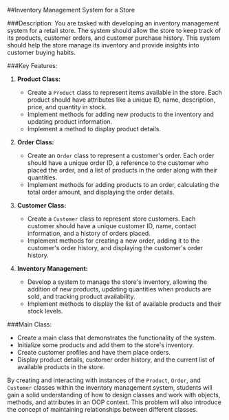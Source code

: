 ##Inventory Management System for a Store

###Description:
You are tasked with developing an inventory management system for a retail store. The system should allow the store to keep track of its products, customer orders, and customer purchase history. This system should help the store manage its inventory and provide insights into customer buying habits.

###Key Features:

1. **Product Class:**
   - Create a `Product` class to represent items available in the store. Each product should have attributes like a unique ID, name, description, price, and quantity in stock.
   - Implement methods for adding new products to the inventory and updating product information.
   - Implement a method to display product details.

2. **Order Class:**
   - Create an `Order` class to represent a customer's order. Each order should have a unique order ID, a reference to the customer who placed the order, and a list of products in the order along with their quantities.
   - Implement methods for adding products to an order, calculating the total order amount, and displaying the order details.

3. **Customer Class:**
   - Create a `Customer` class to represent store customers. Each customer should have a unique customer ID, name, contact information, and a history of orders placed.
   - Implement methods for creating a new order, adding it to the customer's order history, and displaying the customer's order history.

4. **Inventory Management:**
   - Develop a system to manage the store's inventory, allowing the addition of new products, updating quantities when products are sold, and tracking product availability.
   - Implement methods to display the list of available products and their stock levels.

###Main Class:
   - Create a main class that demonstrates the functionality of the system.
   - Initialize some products and add them to the store's inventory.
   - Create customer profiles and have them place orders.
   - Display product details, customer order history, and the current list of available products in the store.

By creating and interacting with instances of the `Product`, `Order`, and `Customer` classes within the inventory management system, students will gain a solid understanding of how to design classes and work with objects, methods, and attributes in an OOP context. This problem will also introduce the concept of maintaining relationships between different classes.
